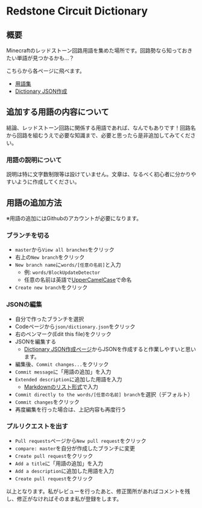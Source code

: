 # Redstone Circuit Dictionary

## 概要
Minecraftのレッドストーン回路用語を集めた場所です。回路勢なら知っておきたい単語が見つかるかも...？

こちらから各ページに飛べます。
- [用語集](https://kyouju-redstone.github.io/redstone-circuit-dictionary/)
- [Dictionary JSON作成](https://kyouju-redstone.github.io/redstone-circuit-dictionary/create_dictionary_json.html)

## 追加する用語の内容について
結論、レッドストーン回路に関係する用語であれば、なんでもありです！回路名から回路を組むうえで必要な知識まで、必要と思ったら是非追加してみてください。

### 用語の説明について
説明は特に文字数制限等は設けていません。文章は、なるべく初心者に分かりやすいように作成してください。

## 用語の追加方法
※用語の追加にはGithubのアカウントが必要になります。

### ブランチを切る
- `master`から`View all branches`をクリック
- 右上の`New branch`をクリック
- `New branch name`に`words/[任意の名前]`と入力
  - 例: `words/BlockUpdateDetector`
  - 任意の名前は英語で[UpperCamelCase](https://e-words.jp/w/%E3%82%AD%E3%83%A3%E3%83%A1%E3%83%AB%E3%82%B1%E3%83%BC%E3%82%B9.html)で命名
- `Create new branch`をクリック

### JSONの編集
- 自分で作ったブランチを選択
- Codeページから`json/dictionary.json`をクリック
- 右のペンマーク(Edit this file)をクリック
- JSONを編集する
  - [Dictionary JSON作成ページ](https://kyouju-redstone.github.io/redstone-circuit-dictionary/create_dictionary_json.html)からJSONを作成すると作業しやすいと思います。
- 編集後、`Commit changes...`をクリック
- `Commit message`に「用語の追加」を入力
- `Extended description`に追加した用語を入力
  - [Markdownのリスト形式](https://docs.github.com/ja/get-started/writing-on-github/getting-started-with-writing-and-formatting-on-github/basic-writing-and-formatting-syntax#lists)で入力
- `Commit directly to the words/[任意の名前] branch`を選択（デフォルト）
- `Commit changes`をクリック
- 再度編集を行った場合は、上記内容も再度行う

### プルリクエストを出す
- `Pull requests`ページから`New pull request`をクリック
- `compare: master`を自分が作成したブランチに変更
- `Create pull request`をクリック
- `Add a title`に「用語の追加」を入力
- `Add a description`に追加した用語を入力
- `Create pull request`をクリック

以上となります。私がレビューを行ったあと、修正箇所があればコメントを残し、修正がなければそのまま私が登録をします。
